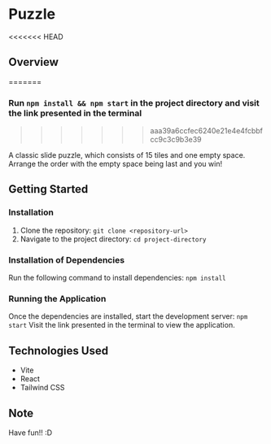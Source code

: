 # Puzzle

<<<<<<< HEAD
## Overview
=======
### Run `npm install && npm start` in the project directory and visit the link presented in the terminal
>>>>>>> aaa39a6ccfec6240e21e4e4fcbbfcc9c3c9b3e39

A classic slide puzzle, which consists of 15 tiles and one empty space. Arrange the order with the empty space being last and you win!

## Getting Started

### Installation

1. Clone the repository: `git clone <repository-url>`
2. Navigate to the project directory: `cd project-directory`

### Installation of Dependencies

Run the following command to install dependencies: `npm install`

### Running the Application

Once the dependencies are installed, start the development server: `npm start`
Visit the link presented in the terminal to view the application.

## Technologies Used

- Vite
- React
- Tailwind CSS

## Note

Have fun!! :D
